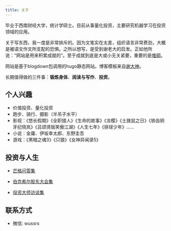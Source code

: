 ```yaml
---
title: 关于
---
```


毕业于西南财经大学，统计学硕士。目前从事量化投资，主要研究机器学习在投资领域的应用。

关于写东西，我一度是非常排斥的。因为文笔实在太差，组织语言非常费劲，大概是被语文作文所支配的恐惧。之所以想写，是受到谢老大的启发。正如他所说：“网站是用来积累成就的”。至于成就到底是大或小无关紧要，重要的是[堆砌](https://yihui.name/cn/2019/07/inner-peace/)。

网站是基于blogdown包调用的hugo静态网站。博客模板来自[谢大神](https://xmin.yihui.name/)。

长期值得做的三件事：**锻炼身体**、**阅读与写作**、**投资**。

## 个人兴趣

* 价值投资、量化投资
* 跑步、骑行、摄影（半吊子水平）
* 影视：《悠长假期》《全职猎人》《生命的故事》《龙樱》《土拨鼠之日》《铁齿铜牙纪晓岚》《吕颂贤版笑傲江湖》《人生七年》《排球少年》......
* 小说：金庸、伊坂幸太郎、东野圭吾
* 游戏：《黑暗之魂3》《只狼》《女神异闻录5》

## 投资与人生

* [芒格问答集](https://github.com/wuxiaoda/Charlie-Munger)

* [伯克希尔股东大会集](https://github.com/wuxiaoda/BRK-Annual-Meeting)

* [投资大师访谈集](https://github.com/wuxiaoda/IMasterView)

## 联系方式

* 微信: wussrs
